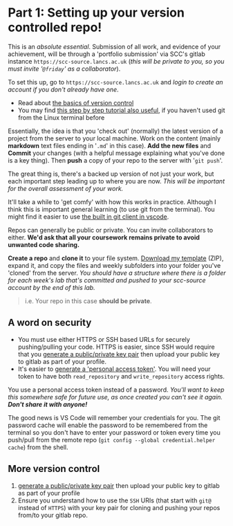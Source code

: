 # Part 1: Setting up your version controlled repo!

This is an *absolute essential*.  Submission of all work, and evidence of your achievement, will be through a 'portfolio submission' via SCC's gitlab instance `https://scc-source.lancs.ac.uk` (*this will be private to you, so you must invite '`@friday`' as a collaborator*).

To set this up, go to `https://scc-source.lancs.ac.uk` and *login to create an account if you don't already have one*.

* Read about [the basics of version control](https://about.gitlab.com/topics/version-control/)
* You may find [this step by step tutorial also useful](https://www.zdnet.com/article/how-to-get-started-with-git-on-linux/), if you haven't used git from the Linux terminal before

Essentially, the idea is that you 'check out' (normally) the latest version of a project from the server to your local machine.  Work on the content (mainly **markdown** text files ending in '`.md`' in this case).  **Add the new files** and **Commit** your changes (with a helpful message explaining what you've done is a key thing).  Then **push** a copy of your repo to the server with '`git push`'.

The great thing is, there's a backed up version of not just your work, but each important step leading up to where you are now.  *This will be important for the overall assessment of your work.*

It'll take a while to 'get comfy' with how this works in practice.  Although I think this is important general learning (to use git from the terminal).  You might find it easier to use [the built in git client in vscode](https://code.visualstudio.com/docs/sourcecontrol/intro-to-git).

Repos can generally be public or private.  You can invite collaborators to either.  **We'd ask that all your coursework remains private to avoid unwanted code sharing.**

**Create a repo** and **clone it** to your file system.  [Download my template](https://scc-source.lancs.ac.uk/friday/scc243-labs/-/archive/main/scc243-labs-main.zip) (ZIP), expand it, and copy the files and weekly subfolders into your folder you've 'cloned' from the server.  *You should have a structure where there is a folder for each week's lab that's committed and pushed to your scc-source account by the end of this lab.*

> i.e. Your repo in this case **should be private**.

## A word on security

* You must use either HTTPS or SSH based URLs for securely pushing/pulling your code.  HTTPS is easier, since SSH would require that you [generate a public/private key pair](https://docs.gitlab.com/ee/user/ssh.html) then upload your public key to gitlab as part of your profile.
* It's easier to [generate a 'personal access token'](https://docs.github.com/en/authentication/keeping-your-account-and-data-secure/managing-your-personal-access-tokens).  You will need your token to have both `read_repository` and `write_repository` access rights.

You use a personal access token instead of a password.  *You'll want to keep this somewhere safe for future use, as once created you can't see it again.  **Don't share it with anyone!***

The good news is VS Code will remember your credentials for you.  The git password cache will enable the password to be remembered from the terminal so you don't have to enter your password or token every time you push/pull from the remote repo (`git config --global credential.helper cache`) from the shell.

## More version control
1. [generate a public/private key pair](https://docs.gitlab.com/ee/user/ssh.html) then upload your public key to gitlab as part of your profile
2. Ensure you understand how to use the `SSH` URIs (that start with `git@` instead of `HTTPS`) with your key pair for cloning and pushing your repos from/to your gitlab repo.